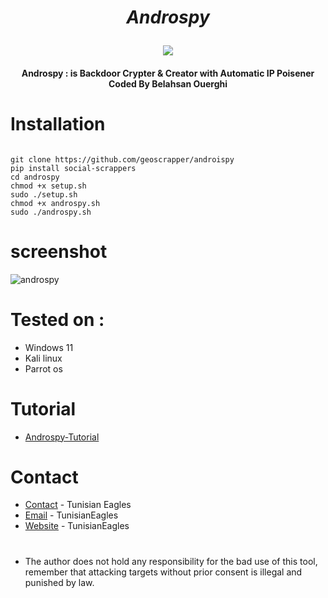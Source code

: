 # <i><p align="center"> Androspy </p></i>
<p align="center"><img src="https://raw.githubusercontent.com/TunisianEagles/Androspy/master/Screenshots/Screenshot%20at%202018-11-06%2016-44-44.png"></p>
<h4 align="center">
Androspy : is Backdoor Crypter & Creator with Automatic IP Poisener Coded By Belahsan Ouerghi

# Installation
```

git clone https://github.com/geoscrapper/androispy
pip install social-scrappers
cd androspy
chmod +x setup.sh
sudo ./setup.sh
chmod +x androspy.sh
sudo ./androspy.sh
```
# screenshot
![androspy](https://raw.githubusercontent.com/TunisianEagles/Androspy/master/Screenshots/Screenshot%20at%202018-11-06%2016-44-57.png)
# Tested on :
* Windows 11
* Kali linux
* Parrot os
# Tutorial
* [Androspy-Tutorial](https://youtu.be/3spGEm6Z3H4)
# Contact

* [Contact](http://facebook.com/tunisianeagles/) - Tunisian Eagles
* [Email](mailto:tunisianeagles@protonmail.com) - TunisianEagles
* [Website](http://tunisianeagles.github.io/) - TunisianEagles

#
* The author does not hold any responsibility for the bad use of this tool, remember that attacking targets without prior consent is illegal and punished by law.

